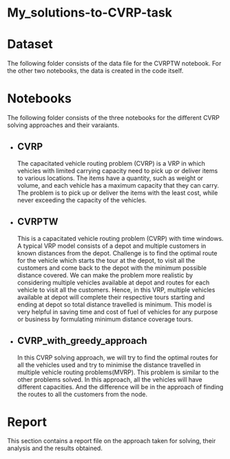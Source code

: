 # My_solutions-to-CVRP-task
# Dataset<br>
The following folder consists of the data file for the CVRPTW notebook. For the other two notebooks, the data is created in the code itself.<br>
# Notebooks<br>
The following folder consists of the three notebooks for the different CVRP solving approaches and their varaiants.<br>
<ul>
  <li><h2> CVRP</h2>
    The capacitated vehicle routing problem (CVRP) is a VRP in which vehicles with limited carrying capacity need to pick up or deliver items to various locations. The items have a quantity, such as weight or volume, and each vehicle has a maximum capacity that they can carry. The problem is to pick up or deliver the items with the least cost, while never exceeding the capacity of the vehicles.<br>
  <li><h2> CVRPTW</h2>
    This is a capacitated vehicle routing problem (CVRP) with time windows. A typical VRP model consists of a depot and multiple customers in known distances from the depot. Challenge is to find the optimal route for the vehicle which starts the tour at the depot, to visit all the customers and come back to the depot with the minimum possible distance covered. We can make the problem more realistic by considering multiple vehicles available at depot and routes for each vehicle to visit all the customers. Hence, in this VRP, multiple vehicles available at depot will complete their respective tours starting and ending at depot so total distance travelled is minimum. This model is very helpful in saving time and cost of fuel of vehicles for any purpose or business by formulating minimum distance coverage tours.<br>
  <li><h2> CVRP_with_greedy_approach</h2>
    In this CVRP solving approach, we will try to find the optimal routes for all the vehicles used and try to minimise the distance travelled in multiple vehicle routing problems(MVRP). This problem is similar to the other problems solved. In this approach, all the vehicles will have different capacities. And the difference will be in the approach of finding the routes to all the customers from the node.<br>
</ul>

# Report<br>
This section contains a report file on the approach taken for solving, their analysis and the results obtained.
